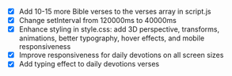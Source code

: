 - [x] Add 10-15 more Bible verses to the verses array in script.js
- [x] Change setInterval from 120000ms to 40000ms
- [x] Enhance styling in style.css: add 3D perspective, transforms, animations, better typography, hover effects, and mobile responsiveness
- [x] Improve responsiveness for daily devotions on all screen sizes
- [x] Add typing effect to daily devotions verses
